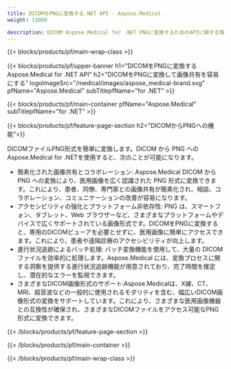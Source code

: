 ```yaml
---
title: DICOMをPNGに変換する.NET API - Aspose.Medical
weight: 11000

description: DICOM Aspose.Medical for .NET PNGに変換するためのAPIに関する情報
---
```


{{< blocks/products/pf/main-wrap-class >}}

{{< blocks/products/pf/upper-banner h1="DICOMをPNGに変換するAspose.Medical for .NET API" h2="DICOMをPNGに変換して画像共有を容易にする" logoImageSrc="/medical/images/aspose_medical-brand.svg" pfName="Aspose.Medical" subTitlepfName="for .NET" >}}

{{< blocks/products/pf/main-container pfName="Aspose.Medical" subTitlepfName="for .NET" >}}

{{< blocks/products/pf/feature-page-section h2="DICOMからPNGへの機能">}}

<p>DICOMファイルPNG形式を簡単に変換します。DICOM から PNG へのAspose.Medical for .NETを使用すると、次のことが可能になります。</p>

<ul>
<li>簡素化された画像共有とコラボレーション: Aspose.Medical DICOM から PNG への変換により、医用画像を広く認識された PNG 形式に変換できます。これにより、患者、同僚、専門家との画像共有が簡素化され、相談、コラボレーション、コミュニケーションの改善が容易になります。</li>
<li>アクセシビリティの強化とプラットフォーム非依存性: PNG は、スマートフォン、タブレット、Web ブラウザーなど、さまざまなプラットフォームやデバイスで広くサポートされている画像形式です。DICOMをPNGに変換すると、専用のDICOMビューアを必要とせずに、医用画像に簡単にアクセスできます。これにより、患者や遠隔診療のアクセシビリティが向上します。</li>
<li>進行状況追跡によるバッチ処理: バッチ変換機能を使用して、大量の DICOM ファイルを効率的に処理します。Aspose.Medical には、変換プロセスに関する洞察を提供する進行状況追跡機能が用意されており、完了時間を推定し、潜在的なエラーを監視できます。</li>
<li>さまざまなDICOM画像形式のサポート:Aspose.Medicalは、X線、CT、MRI、超音波などの一般的に使用されるモダリティを含む、幅広いDICOM画像形式の変換をサポートしています。これにより、さまざまな医用画像機器との互換性が確保され、さまざまなDICOMファイルをアクセス可能なPNG形式に変換できます。</li>
</ul>

{{< /blocks/products/pf/feature-page-section >}}

{{< /blocks/products/pf/main-container >}}

{{< /blocks/products/pf/main-wrap-class >}}